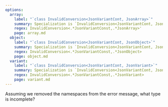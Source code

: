 ```yaml
---
options:
  array:
    label: "`class InvalidConversion<JsonVariantCont, JsonArray>`"
    summary: Specialization is `InvalidConversion<JsonVariantCont, JsonArray>`
    regex: InvalidConversion<.*JsonVariantConst,.*JsonArray>'
    page: array.md
  object:
    label: "`class InvalidConversion<JsonVariantCont, JsonObject>`"
    summary: Specialization is `InvalidConversion<JsonVariantCont, JsonObject>`
    regex: InvalidConversion<.*JsonVariantConst,.*JsonObject>
    page: object.md
  variant:
    label: "`class InvalidConversion<JsonVariantCont, JsonVariant>`"
    summary: Specialization is `InvalidConversion<JsonVariantCont, JsonVariant>`
    regex: InvalidConversion<.*JsonVariantConst,.*JsonVariant>
    page: variant.md
---
```


Assuming we removed the namespaces from the error message, what type is incomplete?
